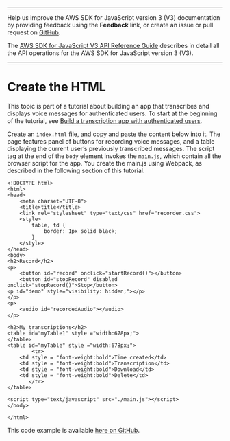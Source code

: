 --------

Help us improve the AWS SDK for JavaScript version 3 \(V3\) documentation by providing feedback using the **Feedback** link, or create an issue or pull request on [GitHub](https://github.com/awsdocs/aws-sdk-for-javascript-v3)\.

 The [AWS SDK for JavaScript V3 API Reference Guide](https://docs.aws.amazon.com/AWSJavaScriptSDK/v3/latest/index.html) describes in detail all the API operations for the AWS SDK for JavaScript version 3 \(V3\)\.

--------

# Create the HTML<a name="transcribe-app-create-html"></a>

This topic is part of a tutorial about building an app that transcribes and displays voice messages for authenticated users\. To start at the beginning of the tutorial, see [Build a transcription app with authenticated users](transcribe-app.md)\. 

Create an `index.html` file, and copy and paste the content below into it\. The page features panel of buttons for recording voice messages, and a table displaying the current user’s previously transcribed messages\. The script tag at the end of the `body` element invokes the `main.js`, which contain all the browser script for the app\. You create the main\.js using Webpack, as described in the following section of this tutorial\.

```
<!DOCTYPE html>
<html>
<head>
    <meta charset="UTF-8">
    <title>title</title>
    <link rel="stylesheet" type="text/css" href="recorder.css">
    <style>
        table, td {
            border: 1px solid black;
        }
    </style>
</head>
<body>
<h2>Record</h2>
<p>
    <button id="record" onclick="startRecord()"></button>
    <button id="stopRecord" disabled onclick="stopRecord()">Stop</button>
<p id="demo" style="visibility: hidden;"></p>
</p>
<p>
    <audio id="recordedAudio"></audio>
</p>

<h2>My transcriptions</h2>
<table id="myTable1" style ="width:678px;">
</table>
<table id="myTable" style ="width:678px;">
        <tr>
    <td style = "font-weight:bold">Time created</td>
    <td style = "font-weight:bold">Transcription</td>
    <td style = "font-weight:bold">Download</td>
    <td style = "font-weight:bold">Delete</td>
       </tr>
</table>

<script type="text/javascript" src="./main.js"></script>
</body>

</html>
```

This code example is available [here on GitHub](https://github.com/awsdocs/aws-doc-sdk-examples/blob/master/javascriptv3/example_code/cross-services/transcription-app/src/index.js)\.